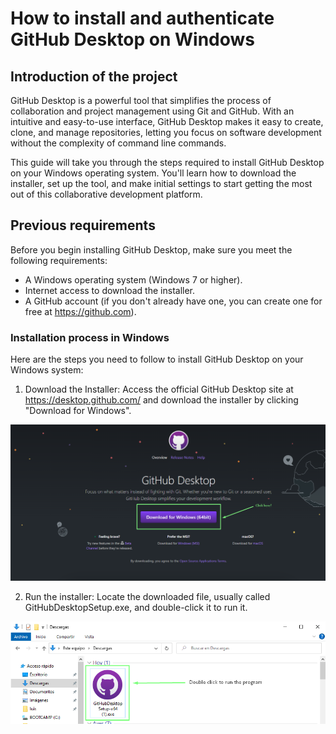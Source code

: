 # How to install and authenticate GitHub Desktop on Windows

## Introduction of the project

GitHub Desktop is a powerful tool that simplifies the process of collaboration and project management using Git and GitHub. With an intuitive and easy-to-use interface, GitHub Desktop makes it easy to create, clone, and manage repositories, letting you focus on software development without the complexity of command line commands.

This guide will take you through the steps required to install GitHub Desktop on your Windows operating system. You'll learn how to download the installer, set up the tool, and make initial settings to start getting the most out of this collaborative development platform.

## Previous requirements

Before you begin installing GitHub Desktop, make sure you meet the following requirements:

- A Windows operating system (Windows 7 or higher).
- Internet access to download the installer.
- A GitHub account (if you don't already have one, you can create one for free at https://github.com).


### Installation process in Windows

Here are the steps you need to follow to install GitHub Desktop on your Windows system:

1. Download the Installer: Access the official GitHub Desktop site at https://desktop.github.com/ and download the installer by clicking "Download for Windows".

![git_dekt_down](imgs\git_dekt_down.png)


2. Run the installer: Locate the downloaded file, usually called GitHubDesktopSetup.exe, and double-click it to run it.

![download_program](imgs\download_program.png)

